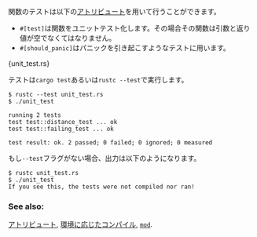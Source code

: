 <!-- Functions can be tested by using these [attributes][attributes]: -->
関数のテストは以下の[アトリビュート][attributes]を用いて行うことができます。

<!-- * `#[test]` marks a function as a unit test. The function must take zero
parameters and return nothing.
* `#[should_panic]` marks a function as a panicking test. -->
* `#[test]`は関数をユニットテスト化します。その場合その関数は引数と返り値が空でなくてはなりません。
* `#[should_panic]`はパニックを引き起こすようなテストに用います。

{unit_test.rs}

<!-- Tests can be run with `cargo test` or `rustc --test`. -->
テストは`cargo test`あるいは`rustc --test`で実行します。

```
$ rustc --test unit_test.rs
$ ./unit_test

running 2 tests
test test::distance_test ... ok
test test::failing_test ... ok

test result: ok. 2 passed; 0 failed; 0 ignored; 0 measured
```

<!-- If `--test` were not included, then this would happen -->
もし`--test`フラグがない場合、出力は以下のようになります。

```
$ rustc unit_test.rs
$ ./unit_test
If you see this, the tests were not compiled nor ran!
```

### See also:

[アトリビュート][attributes], [環境に応じたコンパイル][cfg], [`mod`][mod].

[attributes]: ../attribute.html
[cfg]: ../attribute/cfg.html
[mod]: ../mod.html
